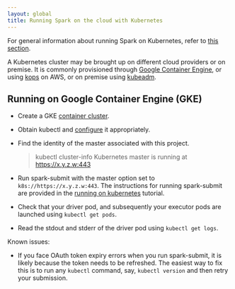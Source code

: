 ```yaml
---
layout: global
title: Running Spark on the cloud with Kubernetes
---
```


For general information about running Spark on Kubernetes, refer to [this section](running-on-kubernetes.md).

A Kubernetes cluster may be brought up on different cloud providers or on premise. It is commonly provisioned through [Google Container Engine](https://cloud.google.com/container-engine/), or using [kops](https://github.com/kubernetes/kops) on AWS, or on premise using [kubeadm](https://kubernetes.io/docs/getting-started-guides/kubeadm/).

## Running on Google Container Engine (GKE)

* Create a GKE [container cluster](https://cloud.google.com/container-engine/docs/clusters/operations).
* Obtain kubectl and [configure](https://cloud.google.com/container-engine/docs/clusters/operations#configuring_kubectl) it appropriately.
* Find the identity of the master associated with this project.

    > kubectl cluster-info
    Kubernetes master is running at https://x.y.z.w:443

* Run spark-submit with the master option set to `k8s://https://x.y.z.w:443`. The instructions for running spark-submit are provided in the [running on kubernetes](running-on-kubernetes.md) tutorial.
* Check that your driver pod, and subsequently your executor pods are launched using `kubectl get pods`.
* Read the stdout and stderr of the driver pod using `kubectl get logs`.

Known issues:
* If you face OAuth token expiry errors when you run spark-submit, it is likely because the token needs to be refreshed. The easiest way to fix this is to run any `kubectl` command, say, `kubectl version` and then retry your submission.



